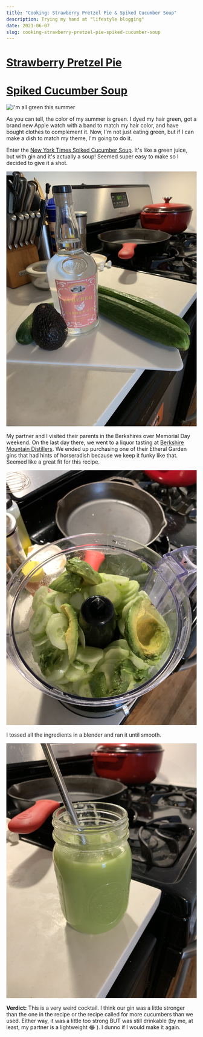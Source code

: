 ```yaml
---
title: "Cooking: Strawberry Pretzel Pie & Spiked Cucumber Soup"
description: Trying my hand at "lifestyle blogging"
date: 2021-06-07
slug: cooking-strawberry-pretzel-pie-spiked-cucumber-soup
---
```


# [Strawberry Pretzel Pie][strawberry-pretzel-pie]

# [Spiked Cucumber Soup][cucumber-soup]

![I'm all green this summer](./img/cooking-strawberry-pie-cucumber-soup/me-green.jpeg)

As you can tell, the color of my summer is green. I dyed my hair green, got a brand new Apple watch with a band to match
my hair color, and have bought clothes to complement it. Now, I'm not just eating green, but if I can make a dish to
match my theme, I'm going to do it.

Enter the [New York Times Spiked Cucumber Soup][cucumber-soup]. It's like a green juice, but with gin and it's actually a soup! Seemed
super easy to make so I decided to give it a shot.

![Soup ingredients](./img/cooking-strawberry-pie-cucumber-soup/soup-ingredients.jpeg)

My partner and I visited their parents in the Berkshires over Memorial Day weekend. On the last day there, we went to
a liquor tasting at [Berkshire Mountain Distillers][bmd]. We ended up purchasing one of their Etheral Garden gins that
had hints of horseradish because we keep it funky like that. Seemed like a great fit for this recipe.

![Soup in blender](./img/cooking-strawberry-pie-cucumber-soup/soup-in-blender.jpeg)

I tossed all the ingredients in a blender and ran it until smooth.

![Soup in a mason jar with a spoon](./img/cooking-strawberry-pie-cucumber-soup/soup-in-mason-jar.jpeg)

**Verdict:** This is a very weird cocktail. I think our gin was a little stronger than the one in the recipe or the
recipe called for more cucumbers than we used. Either way, it was a little too strong BUT was still drinkable (by me, at
least, my partner is a lightweight 😂 ). I dunno if I would make it again.

[strawberry-pretzel-pie]: https://cooking.nytimes.com/recipes/1020323-strawberry-pretzel-pie
[cucumber-soup]: https://cooking.nytimes.com/recipes/1014750-spiked-cucumber-soup 
[bmd]: https://berkshiremountaindistillers.com/
